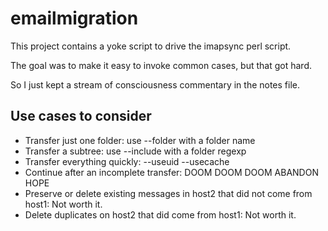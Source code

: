 emailmigration
==============

This project contains a yoke script to drive the imapsync perl script.

The goal was to make it easy to invoke common cases, but that got hard.

So I just kept a stream of consciousness commentary in the notes file.

Use cases to consider
---------------------

- Transfer just one folder: use --folder with a folder name
- Transfer a subtree:  use --include with a folder regexp
- Transfer everything quickly: --useuid --usecache
- Continue after an incomplete transfer: DOOM DOOM DOOM ABANDON HOPE
 - Preserve or delete existing messages in host2 that did not come from host1: Not worth it.
 - Delete duplicates on host2 that did come from host1: Not worth it.


